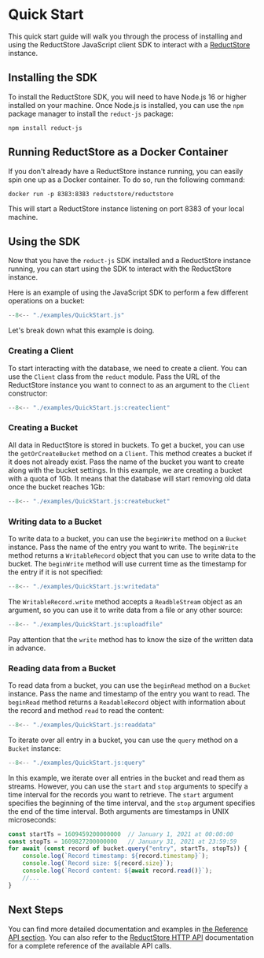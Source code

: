 # Quick Start

This quick start guide will walk you through the process of installing and using the ReductStore JavaScript client SDK
to
interact with a [ReductStore](https://github.com/reductstore/reductstore) instance.

## Installing the SDK

To install the ReductStore SDK, you will need to have Node.js 16 or higher installed on your machine. Once Node.js is
installed, you can use the `npm` package manager to install the `reduct-js` package:

```
npm install reduct-js
```

## Running ReductStore as a Docker Container

If you don't already have a ReductStore instance running, you can easily spin one up as a Docker container. To do so,
run the following command:

```
docker run -p 8383:8383 reductstore/reductstore
```

This will start a ReductStore instance listening on port 8383 of your local machine.

## Using the SDK

Now that you have the `reduct-js` SDK installed and a ReductStore instance running, you can start using the SDK to
interact with the ReductStore instance.

Here is an example of using the JavaScript SDK to perform a few different operations on a bucket:

```javascript title="QuickStart.js"
--8<-- "./examples/QuickStart.js"
```

Let's break down what this example is doing.

### Creating a Client

To start interacting with the database, we need to create a client. You can use the `Client` class from the `reduct`
module. Pass the URL of the ReductStore instance you want to connect to as an argument to the `Client` constructor:

```javascript title="QuickStart.js"
--8<-- "./examples/QuickStart.js:createclient"
```

### Creating a Bucket

All data in ReductStore is stored in buckets. To get a bucket, you can use the `getOrCreateBucket` method on a `Client`.
This method creates a bucket if it does not already exist. Pass the name of the bucket you want to create along with
the bucket settings. In this example, we are creating a bucket with a quota of 1Gb. It means that the database will
start
removing old data once the bucket reaches 1Gb:

```javascript title="QuickStart.js"
--8<-- "./examples/QuickStart.js:createbucket"
```

### Writing data to a Bucket

To write data to a bucket, you can use the `beginWrite` method on a `Bucket` instance. Pass the name of the entry you
want to
write. The `beginWrite` method returns a `WritableRecord` object that you can use to write data to the bucket.
The `beginWrite`
method will use current time as the timestamp for the entry if it is not specified:

```javascript title="QuickStart.js"
--8<-- "./examples/QuickStart.js:writedata"
```

The `WritableRecord.write` method accepts a `ReadbleStream` object as an argument, so you can use it to write data from
a file or any other source:

```javascript title="QuickStart.js"
--8<-- "./examples/QuickStart.js:uploadfile"
```

Pay attention that the `write` method has to know the size of the written data in advance.

### Reading data from a Bucket

To read data from a bucket, you can use the `beginRead` method on a `Bucket` instance.
Pass the name and timestamp of the entry you want to read.
The `beginRead` method returns a `ReadableRecord` object with information about the record and method `read` to read the
content:

```javascript title="QuickStart.js"
--8<-- "./examples/QuickStart.js:readdata"
```

To iterate over all entry in a bucket, you can use the `query` method on a `Bucket` instance:

```javascript title="QuickStart.js"
--8<-- "./examples/QuickStart.js:query"
```

In this example, we iterate over all entries in the bucket and read them as streams. However, you can use the `start`
and `stop` arguments to specify a time interval for the records you want to
retrieve. The `start` argument specifies the beginning of the time interval, and the `stop` argument specifies the end of
the time interval. Both arguments are timestamps in UNIX microseconds:

```javascript
const startTs = 1609459200000000  // January 1, 2021 at 00:00:00
const stopTs = 1609827200000000   // January 31, 2021 at 23:59:59
for await (const record of bucket.query("entry", startTs, stopTs)) {
    console.log(`Record timestamp: ${record.timestamp}`);
    console.log(`Record size: ${record.size}`);
    console.log(`Record content: ${await record.read()}`);
    //...
}
```

## Next Steps

You can find more detailed documentation and examples in [the Reference API section](./api/bucket.md). You can also
refer to the [ReductStore HTTP API](https://reduct.store/docs/http-api) documentation for a complete reference
of the available API calls.
